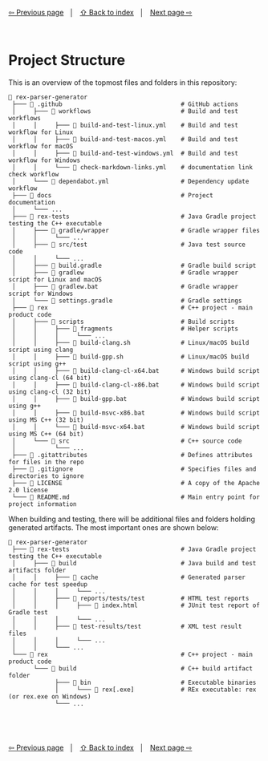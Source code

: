 <link rel="stylesheet" href="markdown.css">

[⇦ Previous page](overview.md) &nbsp;&nbsp;│&nbsp;&nbsp; [⇧ Back to index](../README.md#-rex-parser-generator) &nbsp;&nbsp;│&nbsp;&nbsp; [Next page ⇨ ](installation-and-setup.md)

&nbsp;
# Project Structure

This is an overview of the topmost files and folders in this repository:

```
📂 rex-parser-generator
 ├─── 📂 .github                                 # GitHub actions
 │     ├─── 📂 workflows                         # Build and test workflows
 │     │     ├─── 📄 build-and-test-linux.yml    # Build and test workflow for Linux
 │     │     ├─── 📄 build-and-test-macos.yml    # Build and test workflow for macOS
 │     │     ├─── 📄 build-and-test-windows.yml  # Build and test workflow for Windows
 │     │     └─── 📄 check-markdown-links.yml    # documentation link check workflow
 │     └─── 📄 dependabot.yml                    # Dependency update workflow
 ├─── 📂 docs                                    # Project documentation
 │     └─── ...
 ├─── 📂 rex-tests                               # Java Gradle project testing the C++ executable 
 │     ├─── 📂 gradle/wrapper                    # Gradle wrapper files
 │     │     └─── ...
 │     ├─── 📂 src/test                          # Java test source code
 │     │     └─── ...
 │     ├─── 📄 build.gradle                      # Gradle build script
 │     ├─── 📄 gradlew                           # Gradle wrapper script for Linux and macOS
 │     ├─── 📄 gradlew.bat                       # Gradle wrapper script for Windows
 │     └─── 📄 settings.gradle                   # Gradle settings
 ├─── 📂 rex                                     # C++ project - main product code
 │     ├─── 📂 scripts                           # Build scripts
 │     │     ├─── 📂 fragments                   # Helper scripts
 │     │     │     └─── ...
 │     │     ├─── 📄 build-clang.sh              # Linux/macOS build script using clang
 │     │     ├─── 📄 build-gpp.sh                # Linux/macOS build script using g++
 │     │     ├─── 📄 build-clang-cl-x64.bat      # Windows build script using clang-cl (64 bit)
 │     │     ├─── 📄 build-clang-cl-x86.bat      # Windows build script using clang-cl (32 bit)
 │     │     ├─── 📄 build-gpp.bat               # Windows build script using g++
 │     │     ├─── 📄 build-msvc-x86.bat          # Windows build script using MS C++ (32 bit)
 │     │     └─── 📄 build-msvc-x64.bat          # Windows build script using MS C++ (64 bit)
 │     └─── 📂 src                               # C++ source code
 │           └─── ...
 ├─── 📄 .gitattributes                          # Defines attributes for files in the repo
 ├─── 📄 .gitignore                              # Specifies files and directories to ignore
 ├─── 📄 LICENSE                                 # A copy of the Apache 2.0 license
 └─── 📄 README.md                               # Main entry point for project information
```

When building and testing, there will be additional files and folders holding generated artifacts. The most important ones are shown below:

```
📂 rex-parser-generator
 ├─── 📂 rex-tests                               # Java Gradle project testing the C++ executable 
 │     ├─── 📂 build                             # Java build and test artifacts folder
 │     │     ├─── 📂 cache                       # Generated parser cache for test speedup
 │     │     │     └─── ...
 │     │     ├─── 📂 reports/tests/test          # HTML test reports
 │     │     │     ├─── 📄 index.html            # JUnit test report of Gradle test
 │     │     │     └─── ...
 │     │     ├─── 📂 test-results/test           # XML test result files
 │     │     │     └─── ...
 │     │     └─── ...
 └─── 📂 rex                                     # C++ project - main product code
       └─── 📂 build                             # C++ build artifact folder
             ├─── 📂 bin                         # Executable binaries
             │     └─── 📄 rex[.exe]             # REx executable: rex (or rex.exe on Windows)
             └─── ...
```

&nbsp;
---
[⇦ Previous page](overview.md) &nbsp;&nbsp;│&nbsp;&nbsp; [⇧ Back to index](../README.md#-rex-parser-generator) &nbsp;&nbsp;│&nbsp;&nbsp; [Next page ⇨ ](installation-and-setup.md)